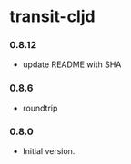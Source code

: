 # transit-cljd

### 0.8.12

- update README with SHA

### 0.8.6

- roundtrip

### 0.8.0

- Initial version.
